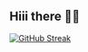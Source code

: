 ## Hiii there 👀✨

<a href="https://git.io/streak-stats"><img src="https://github-readme-streak-stats.herokuapp.com?user=andreea23lc&theme=rose" alt="GitHub Streak" /></a>
